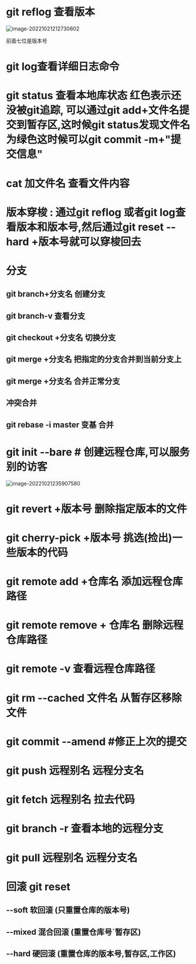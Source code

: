 # git reflog 查看版本

![image-20221021212730602](C:\Users\Administrator\AppData\Roaming\Typora\typora-user-images\image-20221021212730602.png)

前面七位是版本号

# git log查看详细日志命令





# git status 查看本地库状态 红色表示还没被git追踪, 可以通过git add+文件名提交到暂存区,这时候git status发现文件名为绿色这时候可以git commit -m+"提交信息"





# cat 加文件名 查看文件内容





# 版本穿梭 : 通过git reflog 或者git log查看版本和版本号,然后通过git reset --hard +版本号就可以穿梭回去

# 分支

## git branch+分支名   创建分支

## git branch-v  查看分支

## git checkout +分支名  切换分支

## git merge +分支名  把指定的分支合并到当前分支上

## git merge +分支名  合并正常分支

##    冲突合并



##  git rebase -i master 变基 合并 



# git init --bare # 创建远程仓库,可以服务别的访客

![image-20221021235907580](C:\Users\Administrator\AppData\Roaming\Typora\typora-user-images\image-20221021235907580.png)



# git revert +版本号 删除指定版本的文件



# git cherry-pick +版本号 挑选(捡出)一些版本的代码





# git remote add +仓库名 添加远程仓库路径



# git remote remove + 仓库名 删除远程仓库路径



# git remote  -v 查看远程仓库路径



# git rm --cached 文件名  从暂存区移除文件



# git commit --amend  #修正上次的提交





# git push 远程别名 远程分支名 



# git  fetch 远程别名  拉去代码



# git branch -r 查看本地的远程分支



# git pull  远程别名 远程分支名



# 回滚 git reset

##  --soft 软回滚 (只重置仓库的版本号)

## --mixed 混合回滚 (重置仓库号`暂存区)

## --hard 硬回滚 (重置仓库的版本号,暂存区,工作区)

## 